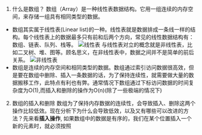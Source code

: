 1. 什么是数组？
  数组（Array）是一种线性表数据结构。它用一组连续的内存空间，来存储一组具有相同类型的数据。
  - 数组其实属于线性表(Linear list)的一种。线性表就是数据排成一条线一样的结构。每个线性表上的数据最多只有前和后两个方向，常见的线性数据结构有：数组、链表、队列、栈等。
  ![线性表](https://static001.geekbang.org/resource/image/b6/77/b6b71ec46935130dff5c4b62cf273477.jpg)
  与线性表对立的概念就是非线性表，比如二叉树、堆、图等。顾名思义，在非线性表中，数据之间并不是简单的前后关系。
  ![非线性表](https://static001.geekbang.org/resource/image/6e/69/6ebf42641b5f98f912d36f6bf86f6569.jpg)
  - 数组是连续的内存空间和相同类型的数据。数组通过索引访问数据很高效，但是要在数组中删除、插入一条数据的话，为了保持连续性，就需要做大量的数据搬移工作，此特点有利也有弊。通常情况下数组通过下标访问数据的时间复杂度为O(1),而插入和删除的操作为O(n)(除了一些极端的情况下)
2. 数组的插入和删除
  数组为了保持内存数据的连续性，会导致插入、删除这两个操作比较低效。现在分析下为什么会导致低效，以及又有哪些可以改进的方法？先来看**插入操作**,
  如果数组中的数据是有序的，我们在某个位置插入一个新的元素时，就必须按照
